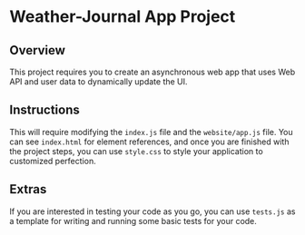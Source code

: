 # Weather-Journal App Project

## Overview
This project requires you to create an asynchronous web app that uses Web API and user data to dynamically update the UI. 

## Instructions
This will require modifying the `index.js` file and the `website/app.js` file. You can see `index.html` for element references, and once you are finished with the project steps, you can use `style.css` to style your application to customized perfection.

## Extras
If you are interested in testing your code as you go, you can use `tests.js` as a template for writing and running some basic tests for your code.
